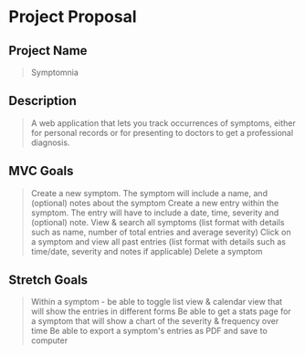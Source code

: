 # Project Proposal

## Project Name
> Symptomnia

## Description
> A web application that lets you track occurrences of symptoms, either for personal records or for presenting to doctors to get a professional diagnosis.

## MVC Goals
> Create a new symptom. The symptom will include a name, and (optional) notes about the symptom
> Create a new entry within the symptom. The entry will have to include a date, time, severity and (optional) note.
> View & search all symptoms (list format with details such as name, number of total entries and average severity)
> Click on a symptom and view all past entries (list format with details such as time/date, severity and notes if applicable)
> Delete a symptom
## Stretch Goals
> Within a symptom - be able to toggle list view & calendar view that will show the entries in different forms
> Be able to get a stats page for a symptom that will show a chart of the severity & frequency over time 
> Be able to export a symptom's entries as PDF and save to computer 
